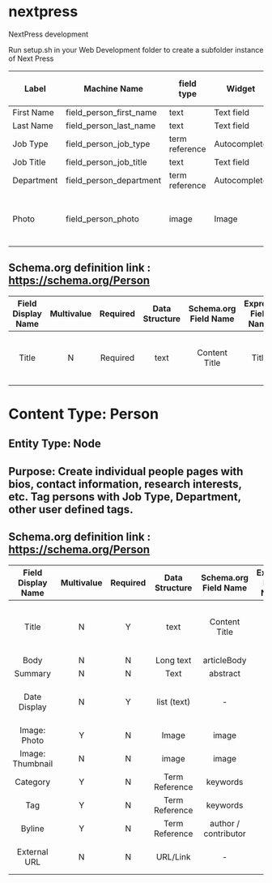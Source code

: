 # nextpress

NextPress development

Run setup.sh in your Web Development folder to create a subfolder instance of Next Press



 |Label | Machine Name | field type | Widget | Number of Values | Other | 
 | --- | --- | --- | --- | --- | --- |
 |First Name | field_person_first_name | text | Text field | 1 |  | 
 |Last Name | field_person_last_name | text | Text field | 1 |  | 
 |Job Type | field_person_job_type | term reference | Autocomplete | Unlimited | Vocabulary: Job Type | 
 |Job Title | field_person_job_title | text | Text field | Unlimited |  | 
 |Department | field_person_department | term reference | Autocomplete | Unlimited | Vocabulary: Department | 
 |Photo | field_person_photo | image | Image | 1 | file directory: people; Max 2k x 2k | 
 


## Schema.org definition link : https://schema.org/Person

| Field Display Name | Multivalue | Required | Data Structure | Schema.org Field Name | Express Field Name | Express Data Structure | Notes                                 |
| :----------------: | :--------: | :------: | :------------: | :-------------------: | :----------------: | :--------------------: | ------------------------------------- |
|       Title        |     N      | Required |      text      |     Content Title     |       Title        |          text          | _used by pathauto for generating URL_ |


# Content Type: Person

## Entity Type: Node

## Purpose: Create individual people pages with bios, contact information, research interests, etc. Tag persons with Job Type, Department, other user defined tags. 

## Schema.org definition link : https://schema.org/Person

 | Field Display Name | Multivalue | Required | Data Structure | Schema.org Field Name | Express Field Name | Express Data Structure | Notes |
 | :----------------: | :--------: | :------: | :------------: | :-------------------: | :----------------: | :--------------------: | ----- |
 |Title | N | Y | text | Content Title | Title | Text | used by pathauto for generating URL | 
 |Body | N | N | Long text | articleBody |  |  |  | 
 |Summary | N | N | Text | abstract |  |  |  | 
 |Date Display | N | Y | list (text) |  -  |  |  | A dropdown to show or hide date. | 
 |Image: Photo | Y | N | Image | image |  |  |  | 
 |Image: Thumbnail | N | N | image | image |  |  |  | 
 |Category | Y | N | Term Reference | keywords |  |  |  | 
 |Tag | Y | N | Term Reference | keywords |  |  |  | 
 |Byline | Y | N | Term Reference | author / contributor |  |  |  | 
 |External URL | N | N | URL/Link |  -  |  |  | takes the place of articleBody |
